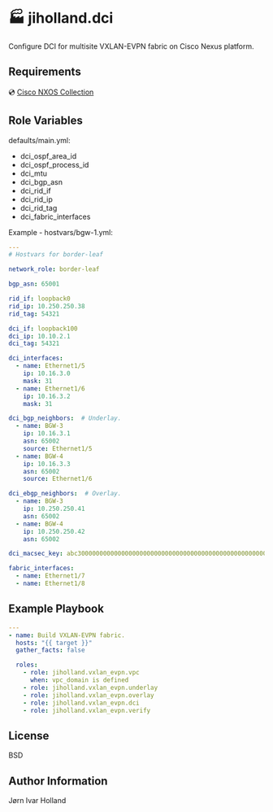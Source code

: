 🏭 jiholland.dci
================

Configure DCI for multisite VXLAN-EVPN fabric on Cisco Nexus platform.

Requirements
------------

💿 [Cisco NXOS Collection](https://galaxy.ansible.com/cisco/nxos)

Role Variables
--------------

defaults/main.yml:
- dci_ospf_area_id
- dci_ospf_process_id
- dci_mtu
- dci_bgp_asn
- dci_rid_if
- dci_rid_ip
- dci_rid_tag
- dci_fabric_interfaces

Example - hostvars/bgw-1.yml:
```YAML
---
# Hostvars for border-leaf

network_role: border-leaf

bgp_asn: 65001

rid_if: loopback0
rid_ip: 10.250.250.38
rid_tag: 54321

dci_if: loopback100
dci_ip: 10.10.2.1
dci_tag: 54321

dci_interfaces:
  - name: Ethernet1/5
    ip: 10.16.3.0
    mask: 31
  - name: Ethernet1/6
    ip: 10.16.3.2
    mask: 31

dci_bgp_neighbors:  # Underlay.
  - name: BGW-3
    ip: 10.16.3.1
    asn: 65002
    source: Ethernet1/5
  - name: BGW-4
    ip: 10.16.3.3
    asn: 65002
    source: Ethernet1/6

dci_ebgp_neighbors:  # Overlay.
  - name: BGW-3
    ip: 10.250.250.41
    asn: 65002
  - name: BGW-4
    ip: 10.250.250.42
    asn: 65002

dci_macsec_key: abc3000000000000000000000000000000000000000000000000000000000000  # Change and encrypt with Ansible vault

fabric_interfaces:
  - name: Ethernet1/7
  - name: Ethernet1/8
```
Example Playbook
----------------
```YAML
---
- name: Build VXLAN-EVPN fabric.
  hosts: "{{ target }}"
  gather_facts: false

  roles:
    - role: jiholland.vxlan_evpn.vpc
      when: vpc_domain is defined
    - role: jiholland.vxlan_evpn.underlay
    - role: jiholland.vxlan_evpn.overlay
    - role: jiholland.vxlan_evpn.dci
    - role: jiholland.vxlan_evpn.verify
```
License
-------

BSD

Author Information
------------------

Jørn Ivar Holland
